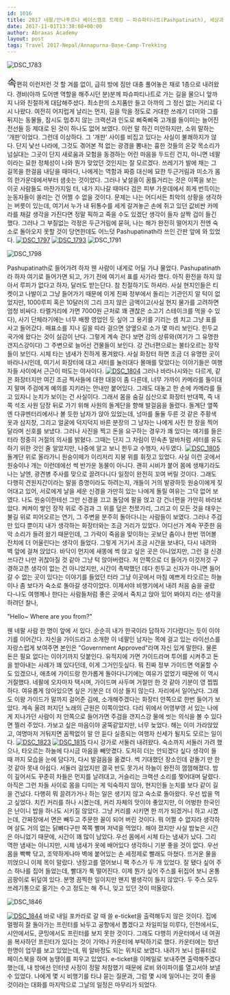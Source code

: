 ```yaml
---
id: 1016
title: 2017 네팔/안나푸르나 베이스캠프 트레킹 – 파슈파티나트(Pashpatinath), 세상과 이별하는 곳.
date: 2017-11-01T13:38:08+00:00
author: Abraxas Academy
layout: post
tags: Travel 2017-Nepal/Annapurna-Base-Camp-Trekking
---
```

![DSC_1783](https://farm5.staticflickr.com/4468/37723028572_6924d79313_b.jpg)

<span style="font-size: 24px;">속</span>편히 이런저런 것 할 겨를 없이, 급히 방에 짐만 대충 풀어놓은 채로 1층으로 내려왔다. 경비(아까 도어맨 역할을 해주시던 분)분께 파슈파티나트로 가는 길을 물으니 앞까지 나와 친절하게 대답해주셨다. 최소한의 소지품만 들고 아까의 그 정신 없는 거리로 다시 나왔다. 여전히 어지럽게 날리는 먼지, 길을 막을 정도로 거대한 쓰레기 더미와 그를 뒤지는 동물들, 잠시도 멈추지 않는 크랙션과 인도로 삐죽삐죽 고개를 들이미는 늘어진 전선들 등 제대로 된 것이 하나도 없어 보였다. 이런 말 하긴 미안하지만, 소위 말하는 '개판'이었다. 그런데 이상하다. 그 '개판' 사이를 비집고 있다는 사실이 불쾌하지가 않다. 단지 낯선 나라에, 그것도 겪어본 적 없는 광경을 뽐내는 흉한 것들의 온갖 목소리가 넘실대는 그곳이 단지 새로움과 모험을 동경하는 어린 마음을 두드린 건지, 아니면 네팔이라는 묘한 정체성이 나와 뭔가 맞았던 것인지는 잘 모르겠다. 쓰레기가 발에 채는 그 길목을 한걸음 내딛을 때마다, 나에게는 역함과 짜증 대신에 묘한 두근거림과 미소가 몸의 한가운데에서부터 샘솟는 것이었다. 그러나 낯설을이 꿈틀거리는 것은 이쪽을 보는 이곳 사람들도 마찬가지일 터, 내가 지나갈 때마다 검은 피부 가운데에서 희게 번득이는 눈동자들이 쏠리는 건 어쩔 수 없을 것이다. 문제는 나는 어디서든 최악의 상황을 생각하는 버릇이 있는데, 여기서 누가 내 뒤통수를 세게 갈겨놓곤 손에 쥐고 있던 값비싼 카메라를 채갈 생각을 가진다면 정말 픽하고 죽을 수도 있겠단 생각이 들자 살짝 겁이 들긴 했다. 그러나 그 부질없는 걱정은 두근거림에 묻혀, 나는 해가 완전히 떨어지기 전엔 숙소로 돌아오지 못할 것이 당연한데도 어느덧 Pashupatinath라 쓰인 간판 앞에 와 있었다.
 [![DSC_1797](https://farm5.staticflickr.com/4455/38057441062_8a4260df1e_b.jpg)](https://www.flickr.com/gp/152463819@N08/W6U2y3)
 [![DSC_1793](https://farm5.staticflickr.com/4459/38057441512_22865bfd9e_b.jpg)](https://www.flickr.com/gp/152463819@N08/1i4WK2)
 ![DSC_1791](https://farm5.staticflickr.com/4474/38057441652_b71333e76e_b.jpg)

![DSC_1798](https://farm5.staticflickr.com/4499/24235779848_b1474b6308_b.jpg)

 Pashupatinath로 들어가려 하자 웬 사람이 내게로 어딜 가냐 물었다. Pashupatinath라 하자 여기로 들어가면 되고, 가기 전에 여기서 표를 사가라 했다. 아직 환전을 하지 않아서 루피가 없다고 하자, 달러도 받는단다. 참 친절하기도 하셔라. 사실 현지인들은 티켓이고 나발이고 그냥 들어가기 때문에 이게 진짜 정부에서 돌리는 기관인지 알 턱이 없었지만, 1000루피 혹은 10달러의 그리 크지 않은 금액이고(사실 현지 물가를 고려하면 엄청 비싸다. 타멜거리에 가면 7000원 근처로 꽤 괜찮은 소고기 스테이크를 먹을 수 있다), 사기 단체라기에는 너무 배짱 영업인 듯 싶어 그 용기를 기리는 셈 치고 그냥 표를 사고 들어갔다. 매표소를 지나 길을 따라 걸으면 양옆으로 소가 몇 마리 보인다. 힌두교 국가에 왔다는 것이 실감이 난다. 그렇게 계속 걷다 보면 강의 상류와(여기가 그 유명한 갠지스강이다) 그 주변으로 늘어선 건물들이 보인다. 강 건너편으로는 불타오르는 장작들이 보인다. 시체 타는 냄새가 진하게 풍겨왔다. 사실 화장터 하면 조금 더 유명한 곳이 바라나시인데, 여기서 화장터에 대고 셔터를 눌러대다 몰매를 맞았다는 이야기들은 여행자들 사이에서 근근이 떠도는 야사이다.
 [![DSC_1804](https://farm5.staticflickr.com/4492/38035487056_82e7e3486c_b.jpg)](https://www.flickr.com/gp/152463819@N08/77s2tT)
 그러나 바라나시와는 다르게, 같은 화장터지만 여긴 조금 찍사들에 대한 대응이 좀 다른데, 너무 가까이 카메라를 들이대지 말며 주검에게 예의를 지키라는 안내만 붙어있다. 그래도 대놓고 한 손에 카메라를 들고 있자니 눈치가 보이는 건 사실이다. 그래서 몸을 숨길 심산으로 화장터 반대쪽, 즉 내 쪽 석조 사원 담장 뒤로 가기 위해 사원의 돌계단을 향해 발걸음을 돌렸다. 돌계단 옆쪽엔 다큐멘터리에서나 볼 듯한 남자가 앉아 있었는데, 넝마를 둘둘 두른 것 같은 주황색 옷과 삼지창, 그리고 얼굴에 덕지덕지 바른 분장의 그 남자는 나에게 사진 한 장을 찍어 달라며 신호를 보냈다. 그러나 사진을 찍고 돈을 요구하는 경우가 꽤 있다는 얘기를 들은 터라 정중히 거절의 의사를 밝혔다. 그때는 단지 그 차림이 민속촌 알바처럼 셔터를 유도하기 위한 것인 줄 알았지만, 나중에 알고 보니 힌두교 수행자, 사두였다.
 [![DSC_1805](https://farm5.staticflickr.com/4507/24235779678_3fefc5469a_b.jpg)](https://www.flickr.com/gp/152463819@N08/TD50s6)
 돌계단 위로 올라가니 원숭이떼가 이리저리 지붕 위를 휘젓고 있었다. 사실 이런 곳에서 원숭이나 개는 이런데에선 썩 반가운 동물이 아니다. 괜히 시비가 붙어 몸에 생채기라도 나는 날엔, 광견병 주사를 맞으로 끌려다니다 일정이 완전히 꼬여 버릴 것이다. 그래도 다행히 견원지간이라는 말을 증명이라도 하려는지, 개들이 거의 발광하듯 원숭이에게 짖어대고 있어, 서로에게 날을 세운 신경을 가만히 있는 나에게 돌릴 여유는 그닥 없어 보였다. 나도 원숭이한테선 그만 신경을 끄고 돌담에 팔을 얹고 강 건너편을 가만히 바라보았다. 켜켜이 쌓인 장작 위로 주검과 그 위를 덮은 천쪼가리, 그리고 이 모든 것을 태우는 불길 위로 피어오르는 연기, 그 주변을 분주히 돌아다니는 사람들이 보였다. 그러나 주검만 있다 뿐이지 내가 생각하는 화장터와는 조금 거리가 있었다. 어디선가 계속 꾸준한 음악 소리가 들려 왔기 때문인데, 그 가락이 죽음을 맞이하는 곳보단 춤이나 한번 꺾어볼 잔치에 더 어울린다는 생각이 들었다. 그렇게 거기서 조금 시간을 보내다, 다시 내려와 벽 앞에 걸쳐 앉았다. 바닥이 먼지에 새똥에 썩 앉고 싶은 곳은 아니었지만, 그런 걸 신경쓰다간 나만 귀찮아질 것 같아 그냥 턱 앉아버렸다. 저 안쪽으로 더 들어가 이것저것 구경하고픈 생각이 없는 건 아니었지만, 시간이 촉박했던 데다 힌두교 신자가 아니면 들어갈 수 없는 곳이 있다는 이야기를 들었던 터라 그냥 이곳에서 마침 예쁘게 타오르는 하늘이나 좀 보다가 숙소로 돌아갈 생각이었다. 이제서야 비행기에서 내려 처음 숨을 골랐다-나도 여행께나 한다는 사람들처럼 좋은 곳에서 죽치고 앉아 있어 봐야지 라는 생각을 하려던 찰나,

 

"Hello~ Where are you from?"

웬 네팔 사람 한 명이 앞에 서 있다. 순순히 내가 한국이라 답하자 기다렸다는 듯이 이야기를 이어간다. 자신을 가이드라고 소개한 이 네팔인 남자는 목에 걸고 있는 라이선스를 자랑스럽게 보여주면 본인은 "Government Approved"라며 자신 있게 말한다. 물론 돈은 필요 없다는 이야기까지 덧붙인다. 유적지에 가면 가이드라며 투어를 시켜주고 돈을 받아내는 사례가 꽤 있다던데, 이게 그거인듯싶다. 뭐 진짜 정부 가이드면 억울할 수도 있겠으나, 애초에 가이드랑 한가롭게 돌아다니기에는 여유가 없었기 때문에 이 역시 거절했다. 네팔에 오자마자 택시며, 가이드며 사두며 거절만 한 것 같아 기분이 영 찝찝하다. 여유롭게 앉아있으면 싶은 기분은 더 이상 들지 않는다. 자리에서 일어났다. 그래도 이왕 가이드가 말까지 걸어준 김에, 소개해주겠다는 화장터 안쪽으로 한번 들어가 보았다. 계속 울려 퍼지던 노래의 근원은 이쪽이었다. 다리 위에서 어영부영 서 있는 나에게 지나가던 사람이 저 안쪽으로 들어가면 주검을 갠지스강 물에 씻는 의식을 볼 수 있다면 찔러 주었다. 가보고 싶은 마음이야 굴뚝같았지만, 너무 늦었다. 해는 이미 가라앉았고, 여명마저 거둬지면 꼼짝없이 말 안 듣다 실종되는 여행자 신세가 될지도 모르는 일이다.
 [![DSC_1823](https://farm5.staticflickr.com/4496/38057445642_3fa41a18bf_b.jpg)](https://www.flickr.com/gp/152463819@N08/mm057H)
 [![DSC_1815](https://farm5.staticflickr.com/4486/24235779798_035d21325c_b.jpg)](https://www.flickr.com/gp/152463819@N08/m9R0zy)
 다시 강가로 서둘러 내려왔다. 숙소까지 서둘러 가려 했으나, 타오르는 하늘에 다시금 마음을 빼앗겼다. 도저히 더는 안되겠다 싶다 생각이 들 때 까지 모습을 눈에 담다가, 다시 발걸음을 옮겼다. 썩 기대했던 장소인데 겉돌기 만 한 것 같아 못내 아쉽다. 서둘러 걸었지만 결국 반도 못가서 하늘이 완전히 껌껌해졌다. 밤이 깊어서도 꾸준히 차들은 먼지를 날려대고, 거슬리는 크랙션 소리를 찢어대며 달렸다. 아직은 그런 차들 사이로 몸을 디미는 게 익숙하지 않아, 현지인들 눈치를 보다 같이 길을 건넜다. 다행히 뭐 끌려가거나 하는 일은 생기지 않고 숙소로 돌아왔다. 우선 밥을 먹고 싶었다. 치킨 커리를 하나 시켰는데, 커리 자체의 맛이야 좋았지만, 이 어벙한 한국인은 난이니 밥을 하나도 시키질 않았다. 그냥 커리를 시키면 한 끼가 되겠거니 하고 시켰는데, 간짜장에서 면은 빼두고 주문한 꼴이 되어 버린 것이다. 뭐 어쩔 수 없지라 생각하며 살도 거의 없는 닭뼈다구만 쪽쪽 빨며 저녁을 먹었다. 해야 졌지만 사실 밤늦은 시간은 아니었기 때문에, 시간이 꽤 많이 남았다. 우선 몸에서 시체 타는 냄새가 났다. 그리 역한 냄새는 아니지만, 시체 냄새가 옷에 배어있다 생각하니 기분 좋을 것이 없다. 우선 몸을 빡빡 닦고, 조약하게나마 벽에 붙어있는 손 세정제로 빨래도 마쳤다. 뜨거운 물을 끼얹으니 이제 목이 말랐다. 냉장고를 열어보니 팩 주스가 두 개 있었다. 잘 됐다 싶어 주스 하나를 집어 들었는데, 빨대가 툭 떨어진다. 이제 뭔가 싶어 주스를 뒤집어 보니 온통 곰팡이로 뒤덮여 있다. 분명 끔찍한 일이지만 왠지 별생각이 들지 않았다. 두 주스 모두 쓰레기통으로 옮기는 수고 정도는 해 주니, 잊고 있던 것이 떠올랐다.

![DSC_1846](https://farm5.staticflickr.com/4471/38057442072_521563340a_b.jpg)

 [![DSC_1844](https://farm5.staticflickr.com/4476/38057442352_76bc068a29_b.jpg)](https://www.flickr.com/gp/152463819@N08/8R5129)
 바로 내일 포카라로 갈 때 쓸 e-ticket을 출력해두지 않은 것이다. 집에 멀쩡히 잘 돌아가는 프린터를 놔두고 공항에서 뽑겠다고 차일피일 미루다, 인천에서도, 시안에서도, 쿤밍에서도 프린터를 보지 못한 것이다. 그래도 다행히 카운터에서 내 여권을 복사하던 프린터가 있다는 것이 기억나 카운터에 부탁하기로 했다. 카운터에는 청년 한명이 업무를 보고 있었는데, 뭐 알바정도 되는 위치로 보였다. 내려가 보니 컴퓨터로 페이스북을 하며 농땡이를 피우고 있었다. e-ticket을 이메일로 보내주면 출력해주겠다 했는데, 내 방에선 인터넷 사정이 정말 처참했기 때문에 로비 와이파이를 열고서야 보낼 수 있었다. 나에게 몇 시 비행기를 타냐 묻는 질문과, 그럼 몇 시에 일어나는 것이 좋을 것이라는 대화를 마지막으로 그날의 일정은 마무리가 되었다.

 